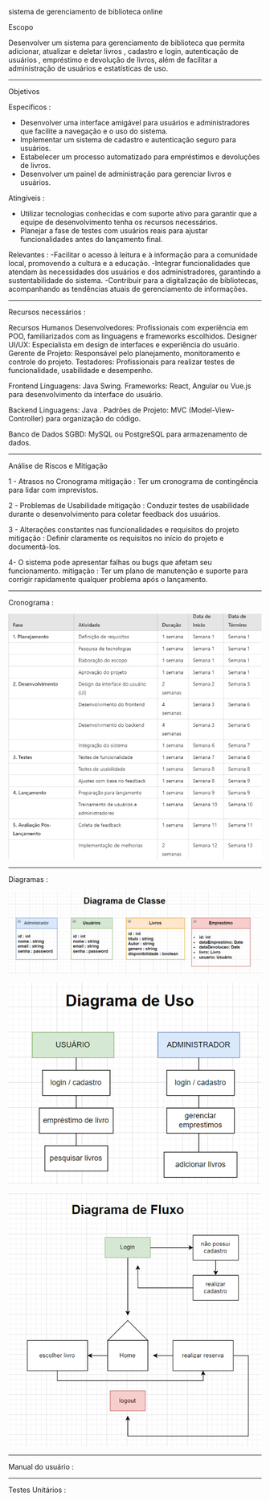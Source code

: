 sistema de gerenciamento de biblioteca online

Escopo

Desenvolver um sistema para gerenciamento de biblioteca que permita adicionar, atualizar e deletar livros , cadastro e login, autenticação de usuários , empréstimo e devolução de livros, além de facilitar a administração de usuários e estatísticas de uso.

-----------------------------------------------------------------------------------------------
Objetivos

Específicos : 
- Desenvolver uma interface amigável para usuários e administradores que facilite a navegação e o uso do sistema.
- Implementar um sistema de cadastro e autenticação seguro para usuários.
- Estabelecer um processo automatizado para empréstimos e devoluções de livros.
- Desenvolver um painel de administração para gerenciar livros e usuários.

Atingíveis :
- Utilizar tecnologias conhecidas e com suporte ativo para garantir que a equipe de desenvolvimento tenha os recursos necessários.
- Planejar a fase de testes com usuários reais para ajustar funcionalidades antes do lançamento final.

Relevantes : 
-Facilitar o acesso à leitura e à informação para a comunidade local, promovendo a cultura e a educação.
-Integrar funcionalidades que atendam às necessidades dos usuários e dos administradores, garantindo a sustentabilidade do sistema.
-Contribuir para a digitalização de bibliotecas, acompanhando as tendências atuais de gerenciamento de informações.

--------------------------------------------------------------------------------------------------

Recursos necessários :

Recursos Humanos 
Desenvolvedores: Profissionais com experiência em POO, familiarizados com as linguagens e frameworks escolhidos.
Designer UI/UX: Especialista em design de interfaces e experiência do usuário.
Gerente de Projeto: Responsável pelo planejamento, monitoramento e controle do projeto.
Testadores: Profissionais para realizar testes de funcionalidade, usabilidade e desempenho.

Frontend
Linguagens: Java Swing.
Frameworks: React, Angular ou Vue.js para desenvolvimento da interface do usuário.

Backend
Linguagens: Java .
Padrões de Projeto: MVC (Model-View-Controller) para organização do código.

Banco de Dados
SGBD: MySQL ou PostgreSQL para armazenamento de dados.

--------------------------------------------------------------------------------------------------
Análise de Riscos e Mitigação

1 - Atrasos no Cronograma
mitigação : Ter um cronograma de contingência para lidar com imprevistos.

2 - Problemas de Usabilidade
mitigação : Conduzir testes de usabilidade durante o desenvolvimento para coletar feedback dos usuários.

3 - Alterações constantes nas funcionalidades e requisitos do projeto
mitigação : Definir claramente os requisitos no início do projeto e documentá-los.

4- O sistema pode apresentar falhas ou bugs que afetam seu funcionamento.
mitigação : Ter um plano de manutenção e suporte para corrigir rapidamente qualquer problema após o lançamento.

--------------------------------------------------------------------------------------------------

Cronograma :

![Cronograma](img/image.png)

-------------------------------------------------------------------------------------------------

Diagramas : 

![Diagrama de Classe](img/classe.png)

![Diagrama de uso](img/uso.png)

![Diagrama de fluxo](img/fluxo.png)

--------------------------------------------------------------------------------------------------------------------------------------------

Manual do usuário : 

-------------------------------------------------------------------------------------------------------------------------------------------

Testes Unitários : 

